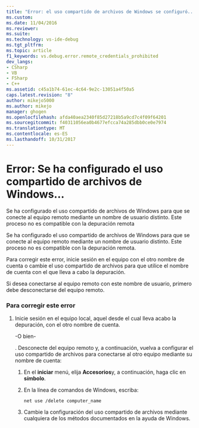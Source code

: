 ```yaml
---
title: "Error: el uso compartido de archivos de Windows se configuró... | Documentos de Microsoft"
ms.custom: 
ms.date: 11/04/2016
ms.reviewer: 
ms.suite: 
ms.technology: vs-ide-debug
ms.tgt_pltfrm: 
ms.topic: article
f1_keywords: vs.debug.error.remote_credentials_prohibited
dev_langs:
- CSharp
- VB
- FSharp
- C++
ms.assetid: c45a1b74-61ec-4c64-9e2c-13051a4f50a5
caps.latest.revision: "8"
author: mikejo5000
ms.author: mikejo
manager: ghogen
ms.openlocfilehash: afda40aea2340f85d27218b5a9cd7c4f09f64201
ms.sourcegitcommit: f40311056ea0b4677efcca74a285dbb0ce0e7974
ms.translationtype: MT
ms.contentlocale: es-ES
ms.lasthandoff: 10/31/2017
---
```

# <a name="error-windows-file-sharing-has-been-configured"></a>Error: Se ha configurado el uso compartido de archivos de Windows…
Se ha configurado el uso compartido de archivos de Windows para que se conecte al equipo remoto mediante un nombre de usuario distinto. Este proceso no es compatible con la depuración remota   
  
 Se ha configurado el uso compartido de archivos de Windows para que se conecte al equipo remoto mediante un nombre de usuario distinto. Este proceso no es compatible con la depuración remota.  
  
 Para corregir este error, inicie sesión en el equipo con el otro nombre de cuenta o cambie el uso compartido de archivos para que utilice el nombre de cuenta con el que lleva a cabo la depuración.  
  
 Si desea conectarse al equipo remoto con este nombre de usuario, primero debe desconectarse del equipo remoto.  
  
### <a name="to-correct-this-error"></a>Para corregir este error  
  
1.  Inicie sesión en el equipo local, aquel desde el cual lleva acabo la depuración, con el otro nombre de cuenta.  
  
     -O bien-  
  
     . Desconecte del equipo remoto y, a continuación, vuelva a configurar el uso compartido de archivos para conectarse al otro equipo mediante su nombre de cuenta:  
  
    1.  En el **iniciar** menú, elija **Accesorios**y, a continuación, haga clic en **símbolo**.  
  
    2.  En la línea de comandos de Windows, escriba:  
  
         `net use /delete computer_name`  
  
    3.  Cambie la configuración del uso compartido de archivos mediante cualquiera de los métodos documentados en la ayuda de Windows.